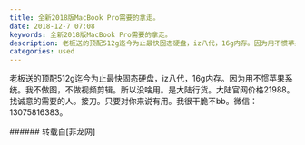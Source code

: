```yaml
---
title: 全新2018版MacBook Pro需要的拿走。
date: 2018-12-7 07:08
keywords: 全新2018版MacBook Pro需要的拿走。
description: 老板送的顶配512g迄今为止最快固态硬盘，iz八代，16g内存。因为用不惯苹果系统。我不做图，不做视频剪辑。所以没啥用。是大陆行货。大陆官网价格21988。找诚意的需要的人。接刀。只要对你来说有用。我很干脆不bb。微信：13075816383。
categories: used
---
```

<td class="t_f" id="postmessage_2422993">

老板送的顶配512g迄今为止最快固态硬盘，iz八代，16g内存。因为用不惯苹果系统。我不做图，不做视频剪辑。所以没啥用。是大陆行货。大陆官网价格21988。找诚意的需要的人。接刀。只要对你来说有用。我很干脆不bb。微信：13075816383。<br/>
</td>
###### 转载自[菲龙网]